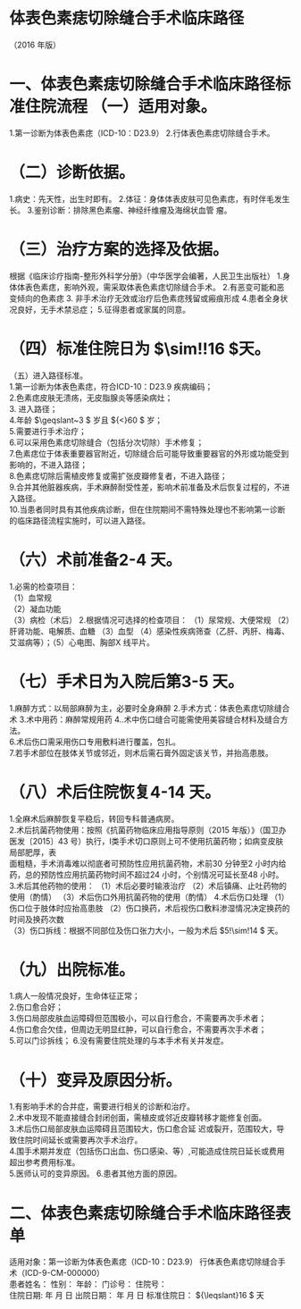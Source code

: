 # 体表色素痣切除缝合手术临床路径  
（2016 年版）  
# 一、体表色素痣切除缝合手术临床路径标准住院流程 （一）适用对象。  
1.第一诊断为体表色素痣（ICD-10：D23.9） 2.行体表色素痣切除缝合手术。  
# （二）诊断依据。  
1.病史：先天性，出生时即有。 2.体征：身体体表皮肤可见色素痣，有时伴毛发生长。 3.鉴别诊断：排除黑色素瘤、神经纤维瘤及海绵状血管 瘤。  
# （三）治疗方案的选择及依据。  
根据《临床诊疗指南-整形外科学分册》（中华医学会编著，人民卫生出版社） 1.身体体表色素痣，影响外观，需采取体表色素痣切除缝合手术。 2.有恶变可能和恶变倾向的色素痣 3. 非手术治疗无效或治疗后色素痣残留或瘢痕形成 4.患者全身状况良好，无手术禁忌症； 5.征得患者或家属的同意。  
# （四）标准住院日为 $\sim\!\!16 $天。  
（五）进入路径标准。  
1.第一诊断为体表色素痣，符合ICD-10：D23.9 疾病编码；  
2.色素痣皮肤无溃疡，无皮脂腺炎等感染病灶；  
3. 进入路径；  
4.年龄 $\geqslant~3 $ 岁且 ${<}60 $ 岁；  
5.需要进行手术治疗；  
6.可以采用色素痣切除缝合（包括分次切除）手术修复；  
7.色素痣位于体表重要器官附近，切除缝合后可能导致重要器官的外形或功能受到影响的，不进入路径；  
8.色素痣切除后需植皮修复或需扩张皮瓣修复者，不进入路径；  
9.合并其他脏器疾病，手术麻醉耐受性差，影响术前准备及术后恢复过程的，不进入路径。  
10.当患者同时具有其他疾病诊断，但在住院期间不需特殊处理也不影响第一诊断的临床路径流程实施时，可以进入路径。  
# （六）术前准备2-4 天。  
1.必需的检查项目：  
（1）血常规  
（2）凝血功能  
（3）病检（术后） 2.根据情况可选择的检查项目： （1）尿常规、大便常规 （2）肝肾功能、电解质、血糖 （3）血型 （4）感染性疾病筛查（乙肝、丙肝、梅毒、艾滋病等）；（5）心电图、胸部X 线平片。  
# （七）手术日为入院后第3-5 天。  
1.麻醉方式：以局部麻醉为主，必要时全身麻醉 2.手术方式：体表色素痣切除缝合术 3.术中用药：麻醉常规用药 4..术中伤口缝合可能需使用美容缝合材料及缝合方法。  
6.术后伤口需采用伤口专用敷料进行覆盖，包扎。  
7.若手术部位在肢体关节或邻近，则术后需石膏外固定该关节，并抬高患肢。  
# （八）术后住院恢复4-14 天。  
1.全麻术后麻醉恢复平稳后，转回专科普通病房。  
2.术后抗菌药物使用：按照《抗菌药物临床应用指导原则（2015 年版）》（国卫办医发〔2015〕43 号）执行，Ⅰ类手术切口原则上可不使用抗菌药物；如病变皮肤局部肥厚，表  
面粗糙，手术消毒难以彻底者可预防性应用抗菌药物，术前30 分钟至2 小时内给药，总的预防性应用抗菌药物时间不超过24 小时，个别情况可延长至48 小时。  
3.术后其他药物的使用： （1）术后必要时输液治疗 （2）术后镇痛、止吐药物的使用（酌情） （3）术后伤口外用抗菌药物的使用（酌情） 4.术后伤口处理 （1）伤口位于肢体时应抬高患肢 （2）伤口换药，术后视伤口敷料渗湿情况决定换药的时间及换药次数  
（3）伤口拆线：根据不同部位及伤口张力大小，一般为术后 $5\!\sim\!14 $ 天。  
# （九）出院标准。  
1.病人一般情况良好，生命体征正常；  
2.伤口愈合好；  
3.伤口局部皮肤血运障碍但范围极小，可以自行愈合，不需要再次手术者；  
4.伤口愈合欠佳，但周边无明显红肿，可以自行愈合，不需要再次手术者；  
5.可以门诊拆线； 6.没有需要住院处理的与本手术有关并发症。  
# （十）变异及原因分析。  
1.有影响手术的合并症，需要进行相关的诊断和治疗。  
2.术中发现不能直接缝合封闭创面，需植皮或邻近皮瓣转移才能修复创面。  
3.术后伤口局部皮肤血运障碍且范围较大，伤口愈合延 迟或裂开，范围较大，导致住院时间延长或需要再次手术治疗。  
4.围手术期并发症（包括伤口出血、伤口感染、等）,可能造成住院日延长或费用超出参考费用标准。  
5.医师认可的变异原因。 6.患者其他方面的原因。  
# 二、体表色素痣切除缝合手术临床路径表单  
适用对象：第一诊断为体表色素痣（ICD-10：D23.9） 行体表色素痣切除缝合手术（ICD-9-CM-000000）  
患者姓名：        性别：     年龄：    门诊号：        住院号：  
住院日期:    年  月  日 出院日期：    年  月   日   标准住院日： ${\leqslant}16 $ 天  
